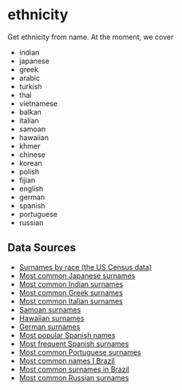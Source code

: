 # ethnicity
Get ethnicity from name.  At the moment, we cover 
* indian 
* japanese 
* greek 
* arabic
* turkish
* thai 
* vietnamese 
* balkan 
* italian 
* samoan
* hawaiian 
* khmer 
* chinese 
* korean 
* polish 
* fijian 
* english 
* german 
* spanish 
* portuguese 
* russian

## Data Sources
* [Surnames by race (the US Census data)](https://www.census.gov/topics/population/genealogy/data/2010_surnames.html)  
* [Most common Japanese surnames](https://www.japantimes.co.jp/life/2009/10/11/lifestyle/japans-top-100-most-common-family-names/#.WsR48i9L3BI)
* [Most common Indian surnames](https://www.quora.com/What-are-some-of-the-most-common-Indian-last-names)
* [Most common Greek surnames](https://chartcons.com/common-greek-last-names/)
* [Most common Italian surnames](http://www.italianames.com/italian-last-names.php)
* [Samoan surnames](https://www.quora.com/What-are-some-Samoan-last-names)
* [Hawaiian surnames](https://en.wiktionary.org/wiki/Category:Hawaiian_surnames)
* [German surnames](https://en.wikipedia.org/wiki/List_of_the_most_common_surnames_in_Germany)
* [Most popular Spanish names](http://www.lavanguardia.com/vangdata/20150520/54431756037/los-100-nombres-de-hombre-y-mujer-mas-frecuentes-en-espana.html)
* [Most frequent Spanish surnames](http://www.ine.es/dyngs/INEbase/es/operacion.htm?c=Estadistica_C&cid=1254736177009&menu=resultados&idp=1254734710990)
* [Most common Portuguese surnames](https://pt.wikipedia.org/wiki/Lista_dos_cem_apelidos_mais_frequentes_em_Portugal#cite_note-1)
* [Most common names I Brazil](https://censo2010.ibge.gov.br/nomes/#/ranking)
* [Most common surnames in Brazil](https://nomeschiques.com/apelidos-populares-de-pessoas/)
* [Most common Russian surnames](http://russkg.ru/index.php?option=com_content&view=article&id=4390:-500&catid=84:2012-12-02-23-13-33&Itemid=63)